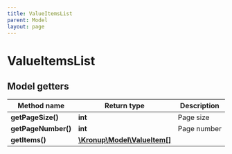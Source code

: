 ```yaml
---
title: ValueItemsList
parent: Model
layout: page
---
```


# ValueItemsList

## Model getters

Method name | Return type | Description
------------ | ------------- | -------------
**getPageSize()** | **int** | Page size
**getPageNumber()** | **int** | Page number
**getItems()** | [**\Kronup\Model\ValueItem[]**](../ValueItem) | 

